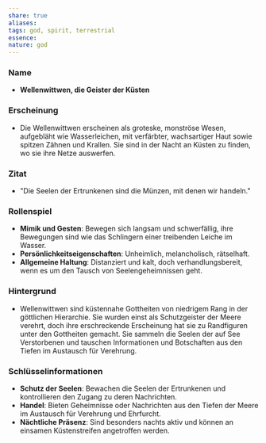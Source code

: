 ```yaml
---
share: true
aliases: 
tags: god, spirit, terrestrial
essence: 
nature: god
---
```


### Name

- **Wellenwittwen, die Geister der Küsten**

### Erscheinung

- Die Wellenwittwen erscheinen als groteske, monströse Wesen, aufgebläht wie Wasserleichen, mit verfärbter, wachsartiger Haut sowie spitzen Zähnen und Krallen. Sie sind in der Nacht an Küsten zu finden, wo sie ihre Netze auswerfen.

### Zitat

- "Die Seelen der Ertrunkenen sind die Münzen, mit denen wir handeln."

### Rollenspiel

- **Mimik und Gesten**: Bewegen sich langsam und schwerfällig, ihre Bewegungen sind wie das Schlingern einer treibenden Leiche im Wasser.
- **Persönlichkeitseigenschaften**: Unheimlich, melancholisch, rätselhaft.
- **Allgemeine Haltung**: Distanziert und kalt, doch verhandlungsbereit, wenn es um den Tausch von Seelengeheimnissen geht.

### Hintergrund

- Wellenwittwen sind küstennahe Gottheiten von niedrigem Rang in der göttlichen Hierarchie. Sie wurden einst als Schutzgeister der Meere verehrt, doch ihre erschreckende Erscheinung hat sie zu Randfiguren unter den Gottheiten gemacht. Sie sammeln die Seelen der auf See Verstorbenen und tauschen Informationen und Botschaften aus den Tiefen im Austausch für Verehrung.

### Schlüsselinformationen

- **Schutz der Seelen**: Bewachen die Seelen der Ertrunkenen und kontrollieren den Zugang zu deren Nachrichten.
- **Handel**: Bieten Geheimnisse oder Nachrichten aus den Tiefen der Meere im Austausch für Verehrung und Ehrfurcht.
- **Nächtliche Präsenz**: Sind besonders nachts aktiv und können an einsamen Küstenstreifen angetroffen werden.
